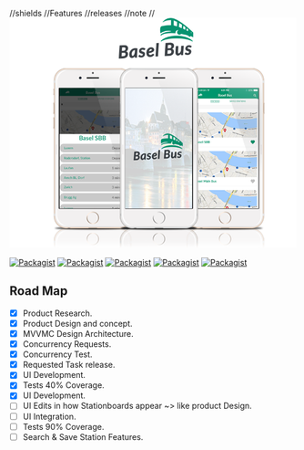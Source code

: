 //shields
//Features
//releases
//note
//
![Basel Bus: IOS Conichi Code Challenge for mostafa esmaiel](https://github.com/mostafaesmaiel/Basel-bus/blob/master/Design/BaselBus-branding.png)

[![Packagist](https://img.shields.io/badge/Architecture-MVVMC-orange.svg)]()
[![Packagist](https://img.shields.io/badge/Functionality-95%25-green.svg)]()
[![Packagist](https://img.shields.io/badge/UI-80%25-yellow.svg)]()
[![Packagist](https://img.shields.io/badge/Concurrency-Supported-orange.svg)]()
[![Packagist](https://img.shields.io/badge/Tested-40%25-gray.svg)]()

## Road Map 
- [x] Product Research.
- [x] Product Design and concept. 
- [x] MVVMC Design Architecture.
- [x] Concurrency Requests.  
- [x] Concurrency Test.  
- [x] Requested Task release.
- [X] UI Development.
- [X] Tests 40% Coverage.
- [X] UI Development.
- [ ] UI Edits in how Stationboards appear ~> like product Design.
- [ ] UI Integration. 
- [ ] Tests 90% Coverage. 
- [ ] Search & Save Station Features. 
